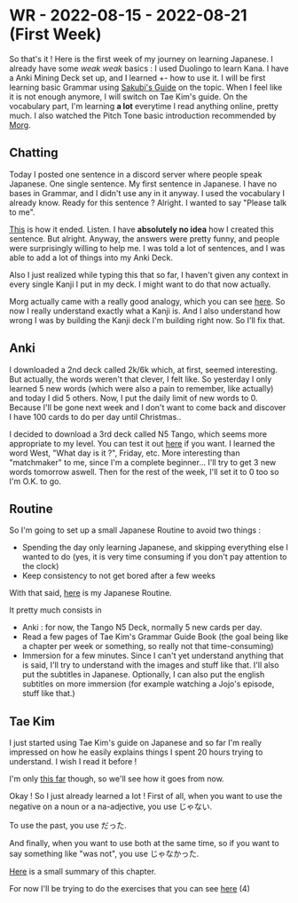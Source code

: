 # WR - 2022-08-15  - 2022-08-21 (First Week)

So that's it ! Here is the first week of my journey on learning Japanese. I already have some *weak weak* basics : I used Duolingo to learn Kana. I have a Anki Mining Deck set up, and I learned +- how to use it. I will be first learning basic Grammar using [Sakubi's Guide](https://sakubi.neocities.org/#) on the topic. When I feel like it is not enough anymore, I will switch on Tae Kim's guide. On the vocabulary part, I'm learning **a lot** everytime I read anything online, pretty much. I also watched the Pitch Tone basic introduction recommended by [Morg](https://morgs.systems).

## Chatting

Today I posted one sentence in a discord server where people speak Japanese. One single sentence. My first sentence in Japanese. I have no bases in Grammar, and I didn't use any in it anyway. I used the vocabulary I already know. Ready for this sentence ? Alright. I wanted to say "Please talk to me". 

[This](https://cdn.discordapp.com/attachments/945027080037498890/1008769038572327052/unknown.png) is how it ended. Listen. I have **absolutely no idea** how I created this sentence. But alright. Anyway, the answers were pretty funny, and people were surprisingly willing to help me. I was told a lot of sentences, and I was able to add a lot of things into my Anki Deck.

Also I just realized while typing this that so far, I haven't given any context in every single Kanji I put in my deck. I might want to do that now actually.

Morg actually came with a really good analogy, which you can see [here](https://cdn.discordapp.com/attachments/945027080037498890/1008774425501499453/unknown.png). So now I really understand exactly what a Kanji is. And I also understand how wrong I was by building the Kanji deck I'm building right now. So I'll fix that.

## Anki

I downloaded a 2nd deck called 2k/6k which, at first, seemed interesting. But actually, the words weren't that clever, I felt like. So yesterday I only learned 5 new words (which were also a pain to remember, like actually) and today I did 5 others. Now, I put the daily limit of new words to 0. Because I'll be gone next week and I don't want to come back and discover I have 100 cards to do per day until Christmas..

I decided to download a 3rd deck called N5 Tango, which seems more appropriate to my level. You can test it out [here](https://drive.google.com/file/d/1pMlJvSrKQOSaiN8sPLdNDvWP31EClxDO/view) if you want. I learned the word West, "What day is it ?", Friday, etc. More interesting than "matchmaker" to me, since I'm a complete beginner... I'll try to get 3 new words tomorrow aswell. Then for the rest of the week, I'll set it to 0 too so I'm O.K. to go.

## Routine
So I'm going to set up a small Japanese Routine to avoid two things :
- Spending the day only learning Japanese, and skipping everything else I wanted to do (yes, it is very time consuming if you don't pay attention to the clock)
- Keep consistency to not get bored after a few weeks

With that said, [here](https://cdn.discordapp.com/attachments/945027080037498890/1008985508032024596/unknown.png) is my Japanese Routine.

It pretty much consists in 
- Anki : for now, the Tango N5 Deck, normally 5 new cards per day.
- Read a few pages of Tae Kim's Grammar Guide Book (the goal being like a chapter per week or something, so really not that time-consuming)
- Immersion for a few minutes. Since I can't yet understand anything that is said, I'll try to understand with the images and stuff like that. I'll also put the subtitles in Japanese. Optionally, I can also put the english subtitles on more immersion (for example watching a Jojo's episode, stuff like that.)

## Tae Kim

I just started using Tae Kim's guide on Japanese and so far I'm really impressed on how he easily explains things I spent 20 hours trying to understand. I wish I read it before ! 

I'm only [this far](https://guidetojapanese.org/learn/grammar/kanji) though, so we'll see how it goes from now.


Okay ! So I just already learned a lot ! First of all, when you want to use the negative on a noun or a na-adjective, you use じゃない. 

To use the past, you use だった. 

And finally, when you want to use both at the same time, so if you want to say something like "was not", you use じゃなかった.

[Here](https://cdn.discordapp.com/attachments/945027080037498890/1009701618251481098/unknown.png) is a small summary of this chapter.

For now I'll be trying to do the exercises that you can see [here](https://guidetojapanese.org/learn/grammar/stateofbeing_ex) (4)
